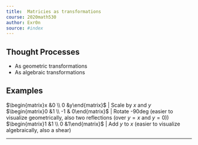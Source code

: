 ```yaml
---
title:  Matricies as transformations
course: 2020math530
author: Exr0n
source: #index
---
```


## Thought Processes
- As geometric transformations
- As algebraic transformations

## Examples
$\begin{matrix}x &0 \\ 0 &y\end{matrix}$ | Scale by $x$ and $y$
$\begin{matrix}0 &1 \\ -1 & 0\end{matrix}$ | Rotate -90deg (easier to visualize geometrically, also two reflections (over $y=x$ and $y=0$))
$\begin{matrix}1 &1 \\ 0 &1\end{matrix}$ | Add $y$ to $x$ (easier to visualize algebraically, also a shear)

---